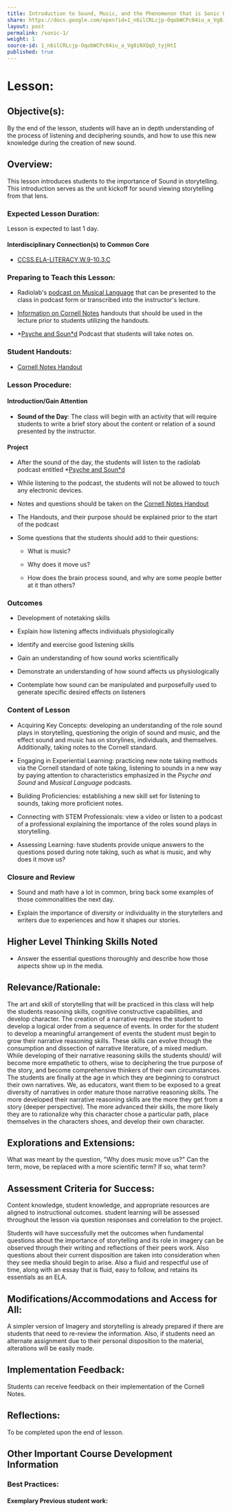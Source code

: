 ```yaml
---
title: Introduction to Sound, Music, and the Phenomenon that is Sonic Language
share: https://docs.google.com/open?id=1_n6ilCRLcjp-OqobWCPc04iu_a_Vg8iNXQqO_tyjHtI
layout: post
permalink: /sonic-1/
weight: 1
source-id: 1_n6ilCRLcjp-OqobWCPc04iu_a_Vg8iNXQqO_tyjHtI
published: true
---
```

# Lesson:

## Objective(s):

By the end of the lesson, students will have an in depth understanding of the process of listening and deciphering sounds, and how to use this new knowledge during the creation of new sound.

## Overview:

This lesson introduces students to the importance of Sound in storytelling. This introduction serves as the unit kickoff for sound viewing storytelling from that lens.

### Expected Lesson Duration: 

Lesson is expected to last 1 day.

#### Interdisciplinary Connection(s) to Common Core

-  <a href = "http://www.corestandards.org/ELA-Literacy/W/9-10/3/c/" target="_blank">CCSS.ELA-LITERACY.W.9-10.3.C</a>

### Preparing to Teach this Lesson:

* Radiolab's [podcast on Musical Language](http://www.radiolab.org/story/91512-musical-language/) that can be presented to the class in podcast form or transcribed into the instructor's lecture.

* [Information on Cornell Notes](https://drive.google.com/open?id=0B-fnzlPK8lcvT1BuSXBaVzlZQTg) handouts that should be used in the lecture prior to students utilizing the handouts.

* *[Psyche and Soun*d](https://drive.google.com/open?id=0B-fnzlPK8lcvSmN0OVV3ZW84a28) Podcast that students will take notes on.

### Student Handouts:

* [Cornell Notes Handout ](https://drive.google.com/open?id=1Kyf1MC4igp7Lp1TiMAbRyUKmHjOvdiLVtugP91m6Gf0)

### Lesson Procedure:

####  Introduction/Gain Attention

-  **Sound of the Day**: The class will begin with an activity that will require students to write a brief story about the content or relation of a sound presented by the instructor.

####  Project

-   After the sound of the day, the students will listen to the radiolab podcast entitled *[Psyche and Soun*d](https://drive.google.com/open?id=0B-fnzlPK8lcvSmN0OVV3ZW84a28) 

    

-   While listening to the podcast, the students will not be allowed to touch any electronic devices.

-    Notes and questions should be taken on the [Cornell Notes Handout ](https://drive.google.com/open?id=1Kyf1MC4igp7Lp1TiMAbRyUKmHjOvdiLVtugP91m6Gf0)

    

-   The Handouts, and their purpose should be explained prior to the start of the podcast    

-   Some questions that the students should add to their questions:

    

	-   What is music?

    

	-   Why does it move us?

    

	-   How does the brain process sound, and why are some people better at it than others?

	

### Outcomes

* Development of notetaking skills

    

* Explain how listening affects individuals physiologically

    

* Identify and exercise good listening skills

    

* Gain an understanding of how sound works scientifically

    

* Demonstrate an understanding of how sound affects us physiologically

    

* Contemplate how sound can be manipulated and purposefully used to generate specific desired effects on listeners

### Content of Lesson

* Acquiring Key Concepts: developing an understanding of the role sound plays in storytelling, questioning the origin of sound and music, and the effect sound and music has on storylines, individuals, and themselves. Additionally, taking notes to the Cornell standard.

* Engaging in Experiential Learning: practicing new note taking methods via the Cornell standard of note taking, listening to sounds in a new way by paying attention to characteristics emphasized in the *Psyche and Sound* and *Musical Language* podcasts.

* Building Proficiencies: establishing a new skill set for listening to sounds, taking more proficient notes. 

* Connecting with STEM Professionals: view a video or listen to a podcast of a professional explaining the importance  of the roles sound plays in storytelling.

* Assessing Learning: have students provide unique answers to the questions posed during note taking, such as what is music, and why does it move us?

### Closure and Review 

* Sound and math have a lot in common, bring back some examples of those commonalities the next day.

    

* Explain the importance of diversity or individuality in the storytellers and writers due to experiences and how it shapes our stories. 

## Higher Level Thinking Skills Noted

* Answer the essential questions thoroughly and describe how those aspects show up in the media.  

    

## Relevance/Rationale:

The art and skill of storytelling that will be practiced in this class will help the students reasoning skills, cognitive constructive capabilities, and develop character. The creation of a narrative requires the student to develop a logical order from a sequence of events. In order for the student to develop a meaningful arrangement of events the student must begin to grow their narrative reasoning skills. These skills can evolve through the consumption and dissection of narrative literature, of a mixed medium. While developing of their narrative reasoning skills the students should/ will become more empathetic to others, wise to deciphering the true purpose of the story, and become comprehensive thinkers of their own circumstances. The students are finally at the age in which they are beginning to construct their own narratives. We, as educators, want them to be exposed to a great diversity of narratives in order mature those narrative reasoning skills. The more developed their narrative reasoning skills are the more they get from a story (deeper perspective). The more advanced their skills, the more likely they are to rationalize why this character chose a particular path, place themselves in the characters shoes, and develop their own character.

## Explorations and Extensions:

What was meant by the question, "Why does music move us?" Can the term, move, be replaced with a more scientific term? If so, what term?

## Assessment Criteria for Success:

Content knowledge, student knowledge, and appropriate resources are aligned to instructional outcomes. student learning will be assessed throughout the lesson via question responses and correlation to the project.

Students will have successfully met the outcomes when fundamental questions about the importance of storytelling and its role in imagery can be observed through their writing and reflections of their peers work. Also questions about their current disposition are taken into consideration when they see media should begin to arise. Also a fluid and respectful use of time, along with an essay that is fluid, easy to follow, and retains its essentials as an ELA.

  

## Modifications/Accommodations and Access for All:

A simpler version of Imagery and storytelling is already prepared if there are students that need to re-review the information. Also, if students need an alternate assignment due to their personal disposition to the material, alterations will be easily made.

## Implementation Feedback: 

Students can receive feedback on their implementation of the Cornell Notes.

## Reflections:

To be completed upon the end of lesson.

## Other Important Course Development Information

### Best Practices:

#### Exemplary Previous student work: 

